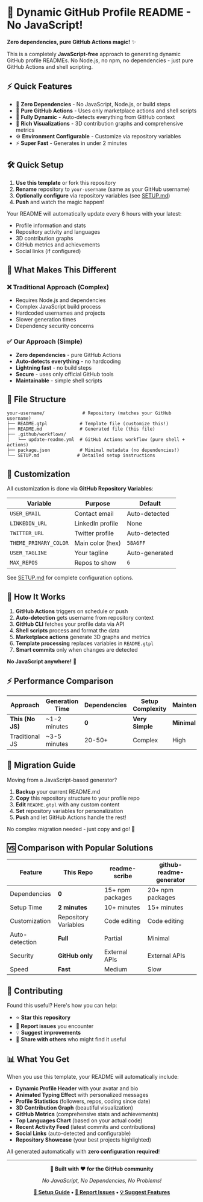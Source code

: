 # 🚀 Dynamic GitHub Profile README - No JavaScript!

**Zero dependencies, pure GitHub Actions magic!** ✨

This is a completely **JavaScript-free** approach to generating dynamic GitHub profile READMEs. No Node.js, no npm, no dependencies - just pure GitHub Actions and shell scripting.

## ⚡ Quick Features

- 🚫 **Zero Dependencies** - No JavaScript, Node.js, or build steps
- 🚀 **Pure GitHub Actions** - Uses only marketplace actions and shell scripts
- 🔄 **Fully Dynamic** - Auto-detects everything from GitHub context
- 🎨 **Rich Visualizations** - 3D contribution graphs and comprehensive metrics
- ⚙️ **Environment Configurable** - Customize via repository variables
- ⚡ **Super Fast** - Generates in under 2 minutes

## 🛠️ Quick Setup

1. **Use this template** or fork this repository
2. **Rename** repository to `your-username` (same as your GitHub username)
3. **Optionally configure** via repository variables (see [SETUP.md](SETUP.md))
4. **Push** and watch the magic happen!

Your README will automatically update every 6 hours with your latest:
- Profile information and stats
- Repository activity and languages
- 3D contribution graphs
- GitHub metrics and achievements
- Social links (if configured)

## 🎯 What Makes This Different

### ❌ Traditional Approach (Complex)
- Requires Node.js and dependencies
- Complex JavaScript build process
- Hardcoded usernames and projects
- Slower generation times
- Dependency security concerns

### ✅ Our Approach (Simple)
- **Zero dependencies** - pure GitHub Actions
- **Auto-detects everything** - no hardcoding
- **Lightning fast** - no build steps
- **Secure** - uses only official GitHub tools
- **Maintainable** - simple shell scripts

## 📁 File Structure

```
your-username/              # Repository (matches your GitHub username)
├── README.gtpl            # Template file (customize this!)
├── README.md              # Generated file (this file)
├── .github/workflows/
│   └── update-readme.yml  # GitHub Actions workflow (pure shell + actions)
├── package.json           # Minimal metadata (no dependencies!)
└── SETUP.md              # Detailed setup instructions
```

## 🎨 Customization

All customization is done via **GitHub Repository Variables**:

| Variable | Purpose | Default |
|----------|---------|---------|
| `USER_EMAIL` | Contact email | Auto-detected |
| `LINKEDIN_URL` | LinkedIn profile | None |
| `TWITTER_URL` | Twitter profile | Auto-detected |
| `THEME_PRIMARY_COLOR` | Main color (hex) | `58A6FF` |
| `USER_TAGLINE` | Your tagline | Auto-generated |
| `MAX_REPOS` | Repos to show | `6` |

See [SETUP.md](SETUP.md) for complete configuration options.

## 🔄 How It Works

1. **GitHub Actions** triggers on schedule or push
2. **Auto-detection** gets username from repository context
3. **GitHub CLI** fetches your profile data via API
4. **Shell scripts** process and format the data
5. **Marketplace actions** generate 3D graphs and metrics
6. **Template processing** replaces variables in `README.gtpl`
7. **Smart commits** only when changes are detected

**No JavaScript anywhere!** 🎉

## ⚡ Performance Comparison

| Approach | Generation Time | Dependencies | Setup Complexity | Maintenance |
|----------|----------------|--------------|------------------|-------------|
| **This (No JS)** | ~1-2 minutes | **0** | **Very Simple** | **Minimal** |
| Traditional JS | ~3-5 minutes | 20-50+ | Complex | High |

## 🚨 Migration Guide

Moving from a JavaScript-based generator?

1. **Backup** your current README.md
2. **Copy** this repository structure to your profile repo
3. **Edit** `README.gtpl` with any custom content
4. **Set** repository variables for personalization
5. **Push** and let GitHub Actions handle the rest!

No complex migration needed - just copy and go! 🚀

## 🆚 Comparison with Popular Solutions

| Feature | This Repo | readme-scribe | github-readme-generator |
|---------|-----------|---------------|-------------------------|
| Dependencies | **0** | 15+ npm packages | 20+ npm packages |
| Setup Time | **2 minutes** | 10+ minutes | 15+ minutes |
| Customization | Repository Variables | Code editing | Code editing |
| Auto-detection | **Full** | Partial | Minimal |
| Security | **GitHub only** | External APIs | External APIs |
| Speed | **Fast** | Medium | Slow |

## 🤝 Contributing

Found this useful? Here's how you can help:

- ⭐ **Star this repository**
- 🐛 **Report issues** you encounter
- 💡 **Suggest improvements** 
- 🔄 **Share with others** who might find it useful

## 📊 What You Get

When you use this template, your README will automatically include:

- **Dynamic Profile Header** with your avatar and bio
- **Animated Typing Effect** with personalized messages
- **Profile Statistics** (followers, repos, coding since date)
- **3D Contribution Graph** (beautiful visualization)
- **GitHub Metrics** (comprehensive stats and achievements)
- **Top Languages Chart** (based on your actual code)
- **Recent Activity Feed** (latest commits and contributions)
- **Social Links** (auto-detected and configurable)
- **Repository Showcase** (your best projects highlighted)

All generated automatically with **zero configuration required**!

---

<div align="center">

**🎉 Built with ❤️ for the GitHub community**

*No JavaScript, No Dependencies, No Problems!*

**[📖 Setup Guide](SETUP.md) • [🐛 Report Issues](https://github.com/dacrab/dacrab/issues) • [💡 Suggest Features](https://github.com/dacrab/dacrab/discussions)**

</div>